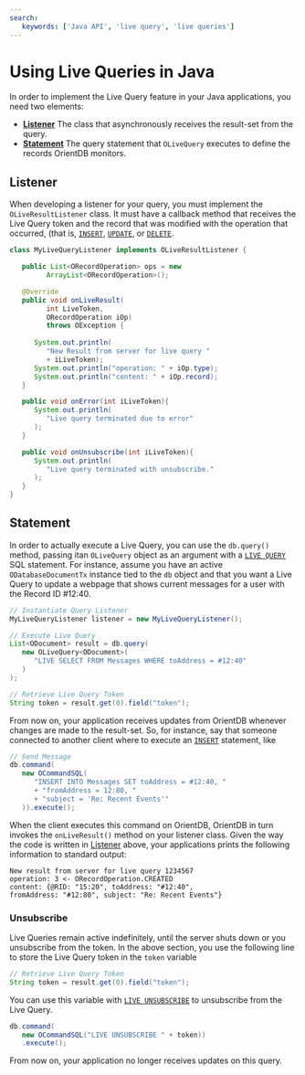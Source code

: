 ```yaml
---
search:
   keywords: ['Java API', 'live query', 'live queries']
---
```


# Using Live Queries in Java

In order to implement the Live Query feature in your Java applications, you need two elements:

- [**Listener**](#listener) The class that asynchronously receives the result-set from the query.
- [**Statement**](#statement) The query statement that `OLiveQuery` executes to define the records OrientDB monitors.


## Listener

When developing a listener for your query, you must implement the `OLiveResultListener` class.  It must have a callback method that receives the Live Query token and the record that was modified with the operation that occurred, (that is, [`INSERT`](SQL-Insert.md), [`UPDATE`](SQL-Update.md), or [`DELETE`](SQL-Delete.md).

```java
class MyLiveQueryListener implements OLiveResultListener {

   public List<ORecordOperation> ops = new 
         ArrayList<ORecordOperation>();

   @Override
   public void onLiveResult(
         int LiveToken, 
         ORecordOperation iOp)
         throws OException {
   
      System.out.println(
         "New Result from server for live query "
         + iLiveToken);
      System.out.println("operation: " + iOp.type);
      System.out.println("content: " + iOp.record);
   }

   public void onError(int iLiveToken){
      System.out.println(
         "Live query terminated due to error"
      );
   }

   public void onUnsubscribe(int iLiveToken){
      System.out.println(
         "Live query terminated with unsubscribe."
      );
   }
}
```

## Statement

In order to actually execute a Live Query, you can use the `db.query()` method, passing itan `OLiveQuery` object as an argument with a [`LIVE QUERY`](SQL-Live-Query.md) SQL statement.  For instance, assume you have an active `ODatabaseDocumentTx` instance tied to the `db` object and that you want a Live Query to update a webpage that shows current messages for a user with the Record ID #12:40.

```java
// Instantiate Query Listener
MyLiveQueryListener listener = new MyLiveQueryListener();

// Execute Live Query
List<ODocument> result = db.query(
   new OLiveQuery<ODocument>(
      "LIVE SELECT FROM Messages WHERE toAddress = #12:40"
   )
);

// Retrieve Live Query Token
String token = result.get(0).field("token");
```

From now on, your application receives updates from OrientDB whenever changes are made to the result-set.  So, for instance, say that someone connected to another client where to execute an [`INSERT`](SQL-Insert.md) statement, like

```java
// Send Message
db.command(
   new OCommandSQL(
      "INSERT INTO Messages SET toAddress = #12:40, "
      + "fromAddress = 12:80, "
      + "subject = 'Re: Recent Events'"
   )).execute();
```

When the client executes this command on OrientDB, OrientDB in turn invokes the `onLiveResult()` method on your listener class.  Given the way the code is written in [Listener](#listener) above, your applications prints the following information to standard output:

```
New result from server for live query 1234567
operation: 3 <- ORecordOperation.CREATED
content: {@RID: "15:20", toAddress: "#12:40", 
fromAddress: "#12:80", subject: "Re: Recent Events"}
```

### Unsubscribe

Live Queries remain active indefinitely, until the server shuts down or you unsubscribe from the token.  In the above section, you use the following line to store the Live Query token in the `token` variable

```java
// Retrieve Live Query Token
String token = result.get(0).field("token");
```

You can use this variable with [`LIVE UNSUBSCRIBE`](SQL-Live-Unsubscribe.md) to unsubscribe from the Live Query.

```java
db.command(
   new OCommandSQL("LIVE UNSUBSCRIBE " + token))
   .execute();
```

From now on, your application no longer receives updates on this query.
